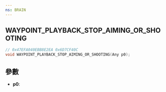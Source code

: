 ```yaml
---
ns: BRAIN
---
```

## WAYPOINT_PLAYBACK_STOP_AIMING_OR_SHOOTING

```c
// 0x47EFA040EBB8E2EA 0x6D7CF40C
void WAYPOINT_PLAYBACK_STOP_AIMING_OR_SHOOTING(Any p0);
```


## 參數
* **p0**: 

